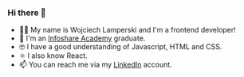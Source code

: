 ### Hi there 👋

- 🙍‍♂️ My name is Wojciech Lamperski and I'm a frontend developer! <br/>
- 📝 I'm an [Infoshare Academy](https://infoshareacademy.com/) graduate. <br/>
- 🤓 I have a good understanding of Javascript, HTML and CSS.
- ⚛️ I also know React. <br/>
- 📫 You can reach me via my [LinkedIn](https://www.linkedin.com/in/wojciech-lamperski/) account. <br/>

<!--
**WojciechLamperski/wojciechlamperski** is a ✨ _special_ ✨ repository because its `README.md` (this file) appears on your GitHub profile.

Here are some ideas to get you started:

- 🔭 I’m currently working on ...
- 🌱 I’m currently learning ...
- 👯 I’m looking to collaborate on ...
- 🤔 I’m looking for help with ...
- 💬 Ask me about ...
- 📫 How to reach me: ...
- 😄 Pronouns: ...
- ⚡ Fun fact: ...
-->
